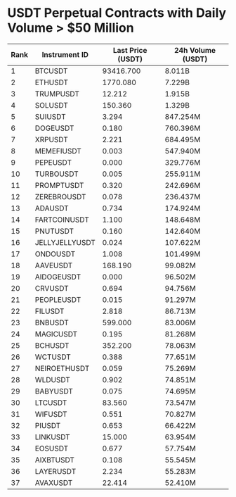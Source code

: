 # USDT Perpetual Contracts with Daily Volume > $50 Million

| Rank | Instrument ID | Last Price (USDT) | 24h Volume (USDT) |
|------|---------------|-------------------|-------------------|
| 1 | BTCUSDT | 93416.700 | 8.011B |
| 2 | ETHUSDT | 1770.080 | 7.229B |
| 3 | TRUMPUSDT | 12.212 | 1.915B |
| 4 | SOLUSDT | 150.360 | 1.329B |
| 5 | SUIUSDT | 3.294 | 847.254M |
| 6 | DOGEUSDT | 0.180 | 760.396M |
| 7 | XRPUSDT | 2.221 | 684.495M |
| 8 | MEMEFIUSDT | 0.003 | 547.940M |
| 9 | PEPEUSDT | 0.000 | 329.776M |
| 10 | TURBOUSDT | 0.005 | 255.911M |
| 11 | PROMPTUSDT | 0.320 | 242.696M |
| 12 | ZEREBROUSDT | 0.078 | 236.437M |
| 13 | ADAUSDT | 0.734 | 174.924M |
| 14 | FARTCOINUSDT | 1.100 | 148.648M |
| 15 | PNUTUSDT | 0.160 | 142.640M |
| 16 | JELLYJELLYUSDT | 0.024 | 107.622M |
| 17 | ONDOUSDT | 1.008 | 101.499M |
| 18 | AAVEUSDT | 168.190 | 99.082M |
| 19 | AIDOGEUSDT | 0.000 | 96.502M |
| 20 | CRVUSDT | 0.694 | 94.756M |
| 21 | PEOPLEUSDT | 0.015 | 91.297M |
| 22 | FILUSDT | 2.818 | 86.713M |
| 23 | BNBUSDT | 599.000 | 83.006M |
| 24 | MAGICUSDT | 0.195 | 81.268M |
| 25 | BCHUSDT | 352.200 | 78.063M |
| 26 | WCTUSDT | 0.388 | 77.651M |
| 27 | NEIROETHUSDT | 0.059 | 75.269M |
| 28 | WLDUSDT | 0.902 | 74.851M |
| 29 | BABYUSDT | 0.075 | 74.695M |
| 30 | LTCUSDT | 83.560 | 73.547M |
| 31 | WIFUSDT | 0.551 | 70.827M |
| 32 | PIUSDT | 0.653 | 66.422M |
| 33 | LINKUSDT | 15.000 | 63.954M |
| 34 | EOSUSDT | 0.677 | 57.754M |
| 35 | AIXBTUSDT | 0.108 | 55.545M |
| 36 | LAYERUSDT | 2.234 | 55.283M |
| 37 | AVAXUSDT | 22.414 | 52.410M |
